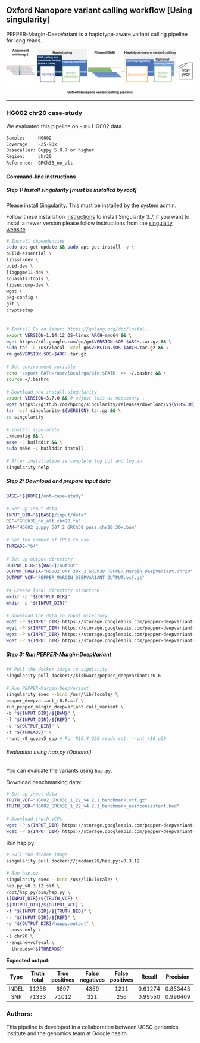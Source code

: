 ## Oxford Nanopore variant calling workflow [Using singularity]
PEPPER-Margin-DeepVariant is a haplotype-aware variant calling pipeline for long reads.

<img src="../../img/PMDV_variant_calling_ONT_v5.png" alt="PEPPER-Margin-DeepVariant Variant Calling Workflow">

----

### HG002 chr20 case-study
We evaluated this pipeline on `~30x` HG002 data.
```bash
Sample:     HG002
Coverage:   ~25-90x
Basecaller: Guppy 5.0.7 or higher
Region:     chr20
Reference:  GRCh38_no_alt
```

#### Command-line instructions
##### Step 1: Install singularity [must be installed by root]
Please install [Singularity](https://sylabs.io/guides/3.7/user-guide/quick_start.html#quick-installation-steps). This must be installed by the system admin.

Follow these installation [instructions](https://sylabs.io/guides/3.7/user-guide/quick_start.html#quick-installation-steps) to install Singularity 3.7, if you want to install a newer version please follow instructions from the [singulaity website](https://sylabs.io/).
```bash
# Install dependencies
sudo apt-get update && sudo apt-get install -y \
build-essential \
libssl-dev \
uuid-dev \
libgpgme11-dev \
squashfs-tools \
libseccomp-dev \
wget \
pkg-config \
git \
cryptsetup


# Install Go on linux: https://golang.org/doc/install
export VERSION=1.14.12 OS=linux ARCH=amd64 && \
wget https://dl.google.com/go/go$VERSION.$OS-$ARCH.tar.gz && \
sudo tar -C /usr/local -xzvf go$VERSION.$OS-$ARCH.tar.gz && \
rm go$VERSION.$OS-$ARCH.tar.gz

# Set environment variable
echo 'export PATH=/usr/local/go/bin:$PATH' >> ~/.bashrc && \
source ~/.bashrc

# Download and install singularity
export VERSION=3.7.0 && # adjust this as necessary \
wget https://github.com/hpcng/singularity/releases/download/v${VERSION}/singularity-${VERSION}.tar.gz && \
tar -xzf singularity-${VERSION}.tar.gz && \
cd singularity

# install sigularity
./mconfig && \
make -C builddir && \
sudo make -C builddir install  

# After installation is complete log out and log in
singularity help
```

##### Step 2: Download and prepare input data
```bash
BASE="${HOME}/ont-case-study"

# Set up input data
INPUT_DIR="${BASE}/input/data"
REF="GRCh38_no_alt.chr20.fa"
BAM="HG002_guppy_507_2_GRCh38_pass.chr20.30x.bam"

# Set the number of CPUs to use
THREADS="64"

# Set up output directory
OUTPUT_DIR="${BASE}/output"
OUTPUT_PREFIX="HG002_ONT_30x_2_GRCh38_PEPPER_Margin_DeepVariant.chr20"
OUTPUT_VCF="PEPPER_MARGIN_DEEPVARIANT_OUTPUT.vcf.gz"

## Create local directory structure
mkdir -p "${OUTPUT_DIR}"
mkdir -p "${INPUT_DIR}"

# Download the data to input directory
wget -P ${INPUT_DIR} https://storage.googleapis.com/pepper-deepvariant-public/usecase_data/HG002_guppy_507_2_GRCh38_pass.chr20.30x.bam
wget -P ${INPUT_DIR} https://storage.googleapis.com/pepper-deepvariant-public/usecase_data/HG002_guppy_507_2_GRCh38_pass.chr20.30x.bam.bai
wget -P ${INPUT_DIR} https://storage.googleapis.com/pepper-deepvariant-public/usecase_data/GRCh38_no_alt.chr20.fa
wget -P ${INPUT_DIR} https://storage.googleapis.com/pepper-deepvariant-public/usecase_data/GRCh38_no_alt.chr20.fa.fai
```

##### Step 3: Run PEPPER-Margin-DeepVariant
```bash
## Pull the docker image to sigularity
singularity pull docker://kishwars/pepper_deepvariant:r0.6

# Run PEPPER-Margin-DeepVariant
singularity exec --bind /usr/lib/locale/ \
pepper_deepvariant_r0.6.sif \
run_pepper_margin_deepvariant call_variant \
-b "${INPUT_DIR}/${BAM}" \
-f "${INPUT_DIR}/${REF}" \
-o "${OUTPUT_DIR}" \
-t "${THREADS}" \
--ont_r9_guppy5_sup # For R10.4 Q20 reads set: --ont_r10_q20
```

###### Evaluation using hap.py (Optional)
You can evaluate the variants using `hap.py`.

Download benchmarking data:
```bash
# Set up input data
TRUTH_VCF="HG002_GRCh38_1_22_v4.2.1_benchmark.vcf.gz"
TRUTH_BED="HG002_GRCh38_1_22_v4.2.1_benchmark_noinconsistent.bed"

# Download truth VCFs
wget -P ${INPUT_DIR} https://storage.googleapis.com/pepper-deepvariant-public/usecase_data/HG002_GRCh38_1_22_v4.2.1_benchmark.vcf.gz
wget -P ${INPUT_DIR} https://storage.googleapis.com/pepper-deepvariant-public/usecase_data/HG002_GRCh38_1_22_v4.2.1_benchmark_noinconsistent.bed
```

Run hap.py:
```bash
# Pull the docker image
singularity pull docker://jmcdani20/hap.py:v0.3.12

# Run hap.py
singularity exec --bind /usr/lib/locale/ \
hap.py_v0.3.12.sif \
/opt/hap.py/bin/hap.py \
${INPUT_DIR}/${TRUTH_VCF} \
${OUTPUT_DIR}/${OUTPUT_VCF} \
-f "${INPUT_DIR}/${TRUTH_BED}" \
-r "${INPUT_DIR}/${REF}" \
-o "${OUTPUT_DIR}/happy.output" \
--pass-only \
-l chr20 \
--engine=vcfeval \
--threads="${THREADS}"
```

**Expected output:**

|  Type | Truth<br>total | True<br>positives | False<br>negatives | False<br>positives |  Recall  | Precision | F1-Score |
|:-----:|:--------------:|:-----------------:|:------------------:|:------------------:|:--------:|:---------:|:--------:|
| INDEL |      11256     |        6897       |        4359        |        1211        | 0.61274  |  0.853443 | 0.713333 |
|  SNP  |      71333     |       71012       |         321        |         256        | 0.99550  |  0.996409 | 0.995954 |

### Authors:
This pipeline is developed in a collaboration between UCSC genomics institute and the genomics team at Google health.

